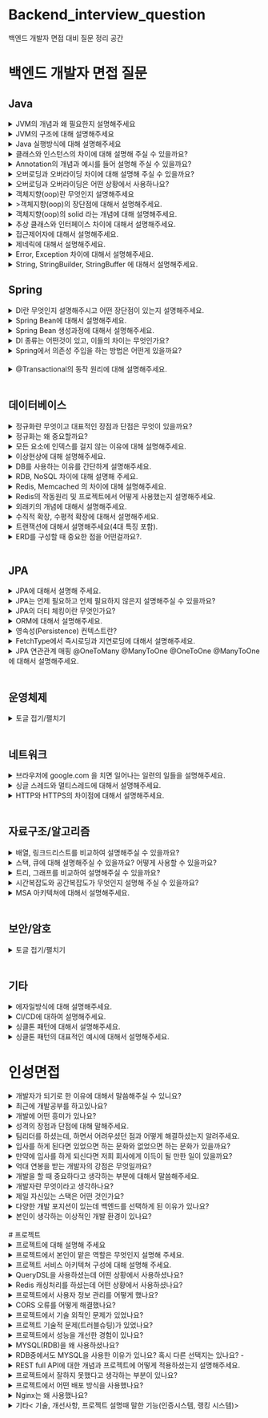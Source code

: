 # Backend_interview_question
백엔드 개발자 면접 대비 질문 정리 공간

# 백엔드 개발자 면접 질문

## Java
<details>
<summary>JVM의 개념과 왜 필요한지 설명해주세요</summary>
<div markdown="1">

<p>자바 가상 머신(Java Virtual Machine)을 줄여 부르는 JVM의 역할은 바이트 코드로 컴파일된 자바 애플리케이션을 클래스 로더를 통해 읽어 자바 API와 함께 실행하는 것입니다.</p>
<p>JVM을 사용함으로 개발자가 작성하는 java 파일을 다양한 환경에서 실행할 수 있습니다.</p>
<p>다른 환경에서 만들어진 바이트 코드를 해당 OS의 JVM이 알맞게 기계어로 바꿔서 읽기 때문입니다.</p>
<p>즉, 모든 환경에서 사용할 수 있게 호환성을 위해 JVM이 필요합니다.</p>

</div>
</details>

<details>
<summary>JVM의 구조에 대해 설명해주세요</summary>
<div markdown="1">
<p>JVM의 구조는 클래스 로더(Class Loader), 실행 엔진(Execution engine), 실행 데이터 영역(Runtime Data Area) 등으로 이루어져 있습니다.</p>
<ul>  
<li>클래스 로더(Class Loader) : JVM 내로 바이트 코드(.class)를 로드하고, 링크를 통해 배치하는 작업을 합니다.</li>
<li>실행 엔진(Execution engine) : 클래스 로더에 의해 실행 데이터 영역에 배치된 바이트 코드(.class)를 실행하는 역할을 합니다.</li>
<li>실행 데이터 영역(Runtime Data Area) : JVM의 메모리 영역으로 Method영역, Heap 영역, Stack 영역, 네이티브 메소드 스택 영역(Native Method Library)으로 구성되어 있습니다.</li>
<ul>  
<li>Method영역 : 클래스의 멘버 변수, 메소드 정보, Type 정보, static, final 변수 등이 생성됩니다.</li>
<li>Heap 영역 : 사용자가 관리하는 인스턴스가 생성되는 공간으로 객체를 동적으로 생성하면 인스턴스가 Heap 영역의 메모리에 할당되어 사용됩니다.</li>
<li>Stack 영역 : 프로그램 실행 중 발생하는 메소드 호출과 복귀에 대한 정보를 저장합니다.</li>
<li>네이티브 메소드 스택 영역(Native Method Library) : Java 이외의 C언어와 같은 다른 언어가 필요한 경우, JNI 기술을 통해서 네이티브 메소드들이 바이트 코드로 변환되면서 사용되는 영역입니다.</li>
<li>PC Register : 스레드가 시작될 때 생성되며 현재 수행 중인 JVM 명령의 주소를 갖고 있습니다.</li>
</div>
</details>

<details>
<summary>Java 실행방식에 대해 설명해주세요</summary>
<div markdown="1">
<p>개발자가 .java로 되어있는 파일을 만들어 코드를 작성합니다. 그 파일에 작성한 코드가 자바 소스 코드가 됩니다.</p>
<p>인텔리제이같은 툴을 쓴다면 Build를 사용하여 소스파일을 컴파일합니다.</p>
<p>자바 컴파일러(javac)가 작성한 자바 소스 코드(.java)를 읽어 바이트 코드(.class)로 컴파일을 하는 것을 말합니다.</p>
<p>컴파일된 해당 바이트 코드(.class)는 JVM의 클래스 로더가 전달받습니다.</p>
 
<p>클래스 로더는 동적 로딩을 통해 필요한 클래스들을 로딩 및 링크하여 JVM내로 로드합니다.</p>
<p>JVM 내에 있는 실행 엔진(Execution engine)에 의해 기계어로 해석되어 실행 데이터 지역(Runtime Data Areas)에 배치됩니다.</p>
<p>java가 설치된 os라면 기계어로 해석된 파일을 실행할 수 있게됩니다.</p>
</div>
</details>

<details>
<summary>클래스와 인스턴스의 차이에 대해 설명해 주실 수 있을까요?</summary>
<div markdown="1">
<p>클래스는 객체가 어떤 속성을 갖는지 어떤 모양을 갖는지 미리 틀로 정해 놓는 설계도입니다.</p>
<p>인스턴스는 그 설계도를 통해 만들어진 객체를 말합니다.</p>
<p>클래스 안에서 인스턴스는 필드와 메소드만 바꿔서 다양하게 만들어 줄 수 있습니다.</p>
<p>이렇게 클래스 안에서 메소드를 실행시키는 객체를 만드는 행위를 인스턴스화라고 합니다.</p>
</div>
</details>

<details>
<summary>Annotation의 개념과 예시를 들어 설명해 주실 수 있을까요? </summary>
<div markdown="1">
<p>Annotation은 클래스와 메서드에 추가하여 각각 다양한 기능을 부여하는 역할을 합니다.</p>
<p>스프링의 mvc패턴을 구현할 때 대표적인 Annotation인 @Repository @Controller @Service 가 있습니다.</p>
<p>스프링에서 각각 클래스에 Repository, Controller, Service 역할을 명시해줍니다.</p>  
</div>
</details>
  
<details>
<summary>오버로딩과 오버라이딩 차이에 대해 설명해 주실 수 있을까요? </summary>
<div markdown="1">
<p>Override는 상속과 관련된 개념으로 부모 클래스의 메소드를 재 정의합니다.</p>
<p>Overload는 이름이 비슷하지만 상속과는 관련 없는 내용입니다.</p>
<p>Overload는 같은 메소드라도 매개변수만 다르면 정의하고 사용할 수 있는 개념입니다.</p>
<p>Overload는 같은 이름의 메소드를 여러 개 정의하고, 매개변수의 유형과 개수를 다르게 하여 다양한 유형의 호출에 응답할 수 있도록 하는 방식입니다.</p>
</div>
</details> 

<details>
<summary>오버로딩과 오버라이딩은 어떤 상황에서 사용하나요? </summary>
<div markdown="1">

<p>오버로딩은 동일한 기능을 하는 메소드를 하나의 이름으로 처리하는 것인데 예시로 println이 있습니다.</p>
<p>println은 int를 출력하든 char를 출력하든 모두 동일한 기능을 제공합니다.</p>
<p>만일 println이 오버로딩 기능이 없다면 타입에 따른 호출명을 다르게 해야합니다.</p>
<p>오버로딩이 있기 때문에 같은 기능을 하는 메서드를 하나의 이름인 println으로 사용할 수 있는 것입니다.</p>
<br>
<p>자식 클래스가 부모 클래스의 메소드를 상속 받아도 다른 기능을 사용하고자 하는 경우가 생길 수 있습니다.</p>
<p>그럴 때 오버라이딩을 사용합니다.</p>


</div>
</details> 
 
<details>
<summary>객체지향(oop)란 무엇인지 설명해주세요</summary>
<div markdown="1">
<p>필요한 데이터를 추상화시켜 상태와 행위를 가진 객체를 만들고 객체들 간의 유기적인 상호작용을 통해 로직을 구성하는 프로그래밍 방법입니다.</p>
<p> 쉽게 정의하면 객체지향은 의존성 관리라고 말할 수 있습니다.</p>
<p> 객체지향으로 의존성을 관리함으로써 변경 영향을 최소화하고 객체마다 독립적인 개발이 가능해집니다.</p>
<p>객체 지향에는 4가지 특징이 있습니다.</p>
<ul>
<li> 캡슐화 : 데이터와 코드의 형태를 외부로부터 알 수 없게 하고, 데이터의 구조와 역할, 기능을 하나의 캡슐 형태로 만드는 방법입니다.</li>
<p>흔히 정보 은닉이라 많이 불리는데 캡슐화 방법에는 접근 제어자 private가 있습니다.</p>
<li> 추상화 : 클래스들의 공통적인 특성(변수, 메소드)들을 묶어 표현합니다.
<p>공통적인 특성이기 때문에 각각의 클래스를 확실히 구분할 수 없기에 추상화입니다.</p>
<li> 상속화 : 부모 클래스에 정의된 변수 및 메서드를 자식 클래스에서 상속받아 사용합니다.</li>
<li> 다형화 : 다양한 형태로 표현이 가능한 구조를 말합니다.</li>
<p>메시지에 의해 객체가 연산을 수행하게 될 때, 하나의 메시지에 대해 각 객체가 가지고 있는 고유한 방법으로 응답할 수 있는 방법이다.</p>
<p>다형화 지원 방법에는 오버로딩(Overloading)과 오버라이딩(Overriding)이 있습니다.</p>
</div>
</details>  

<details>
<summary>>객체지향(oop)의 장단점에 대해서 설명해주세요.</summary>
<div markdown="1">

</div>
</details>   

<details>
<summary>객체지향(oop)의 solid 라는 개념에 대해 설명해주세요.</summary>
<div markdown="1">

</div>
</details>   

<details>
<summary>추상 클래스와 인터페이스 차이에 대해서 설명해주세요.</summary>
<div markdown="1">

</div>
</details>    

<details>
<summary>접근제어자에 대해서 설명해주세요.</summary>
<div markdown="1">
<p>접근 제어자는 클래스, 멤버변수, 메서드, 생성자 등에 대한 접근을 제한하는 역할을 합니다.</p>
<p>접근 제어자는 public, protected, default, private가 있습니다.</p>
<p>private는 해당 클래스에서만 접근이 가능하고, default는 해당 패키지까지, protected는 상속한 클래스까지 접근이 가능합니다.</p>
<p>public는 전체 영역에서 접근이 가능합니다.</p>
</div>
</details>

<details>
<summary>제네릭에 대해서 설명해주세요.</summary>
<div markdown="1">
<p>어떤 값이 하나의 참조 자료형이 아닌 여러 참조 자료형을 사용할 수 있도록 프로그래밍하는 것을 제네릭 프로그래밍이라고 합니다.</p>
<p>클래스 내부에서 지정하는 것이 아닌 외부에서 사용자에 의해 지정되는 것을 의미합니다.</p>
<p>특정 타입을 미리 지정해주는 것이 아닌 필요에 의해 지정할 수 있도록 하는 일반 타입입니다.</p>
<p>저희가 대표적으로 썼던 것이 컨트롤러 클래스에 "<T>" 를 쓰면 타입을 필요에 의해 지정하는 것을 말합니다.</p>
</div>
</details>

<details>
<summary>Error, Exception 차이에 대해서 설명해주세요.</summary>
<div markdown="1">
<p>Error는 실행 중 일어날 수 있는 치명적 오류를 말합니다.</p>
<p>컴파일 시점에 체크할 수 없고, 오류가 발생하면 프로그램은 비정상 종료되며 개발자가 예측 불가능한 UncheckedException에 속합니다.</p>
<p>반면, Exception은 Error보다 비교적 경미한 오류이며, 개발자가 구현한 로직에서 발생한 실수나 사용자의 영향에 의해 발생합니다.</p>
<p>Exception은 개발자가 예외처리 등으로 미리 예측하여 방지할 수 있습니다.</p>
</div>
</details>

<details>
<summary>String, StringBuilder, StringBuffer 에 대해서 설명해주세요.</summary>
<div markdown="1">

안녕

</div>
</details>

## Spring
<details>
<summary>DI란 무엇인지 설명해주시고 어떤 장단점이 있는지 설명해주세요.</summary>
<div markdown="1">
<p>DI는 클래스 간에 의존성을 클래스 외부에서 주입하는 것을 말합니다.</p>
<p>DI는 단일 적인 클래스 들 간에 결합이 되어있으면 변경 사항에 서로 영향을 많이 받는데 이런 문제점을 방지하기 위해 사용하는 개념입니다.</p>
<p>DI를 사용함으로 클래스 레벨에서는 의존관계가 고정되지 않도록 하고 런타임 시에 관계를 동적으로 주입하도록 해줍니다.</p>
</div>
</details>

<details>
<summary>Spring Bean에 대해서 설명해주세요.</summary>
<div markdown="1">
<p>Spring Bean은 스프링 컨테이너에 의해 관리되는 자바 객체를 의미합니다.</p>
<p>우리가 new 연산자로 어떤 객체를 생성했을 때 그 객체가 빈이 되는 것은 아닙니다.</p>
<p>빈이 되는 객체는 ApplicationContext.getBean()으로 얻어질 수 있는 객체입니다.</p>
<p>즉, Spring에서의 빈은 ApplicationContext가 알고있는 객체, 즉 ApplicationContext가 만들어서 그 안에 담고있는 객체를 의미합니다.</p>
<p>Spring에서는 Spring Bean을 얻기 위해  ApplicationContext.getBean() 와 같은 메소드를 사용하여 Spring 에서 직접 자바 객체를 얻어서 사욯합니다.</p>
</div>
</details>

<details>
<summary>Spring Bean 생성과정에 대해서 설명해주세요.</summary>
<div markdown="1">
<p>Spring Bean은 객체 생성 -> 의존 설정 -> 초기화 -> 사용 -> 소멸 순서의 라이프 사이클을 가집니다.</p>
<p>@Component 어노테이션이 있으면 스프링 빈으로 자동 등록됩니다.</p>
<p>또한, @Component를 포함하는 @Controller, @Service, @Repository 어노테이션도 스프링 빈으로 자동 등록됩니다.</p>
<p>생성자에 @Autowired가 있으면 스프링이 연관된 객체를 스프링 컨테이너에 찾아서 넣어줍니다.</p>
<p>이렇게 객체 의존관계를 외부에서 넣어주는 것을 의존성 주입(DI)라 합니다.</p>
</div>
</details>

<details>
<summary>DI 종류는 어떤것이 있고, 이들의 차이는 무엇인가요?</summary>
<div markdown="1">

안녕

</div>
</details>
 
<details>
<summary>Spring에서 의존성 주입을 하는 방법은 어떤게 있을까요?</summary>
<div markdown="1">

안녕

</div>
</details> 
<br>

<details>
<summary> @Transactional의 동작 원리에 대해 설명해주세요.</summary>
<div markdown="1">
<p>@Transactional을 메소드 또는 클래스에 명시하면,</p>
<p>AOP를 통해 Target이 상속하고 있는 인터페이스 또는 Target 객체를 상속한 Proxy 객체가 생성되며,</p>
<p>Proxy 객체의 메소드를 호출하면 Target 메소드 전 후로 트랜잭션 처리를 수행합니다.</p>
</div>
</details> 
<br>

## 데이터베이스
<details>
<summary>정규화란 무엇이고 대표적인 장점과 단점은 무엇이 있을까요?</summary>
<div markdown="1">

<p>정규화는 일정한 규칙에 따라 테이블 간에 중복된 데이터를 허용하지 않는 것입니다.</p>
<p>DB를 정규화함으로써 데이터의 중복을 막을 수 있습니다.</p>
<p>데이터의 일관성과  DB의 저장 용량 또한 줄일 수 있는 효율성 및 확장성을 보장할 수 있습니다.</p>
<p>하지만 정규화를 하면 테이블 분해로 인해 많은 조인 연산이 발생하므로 응답 시간이 느려집니다.</p>

</div>
</details>
 
<details>
<summary>정규화는 왜 중요할까요?</summary>
<div markdown="1">

</div>
</details> 
 
 
<details>
<summary>모든 요소에 인덱스를 걸지 않는 이유에 대해 설명해주세요.</summary>
<div markdown="1">
<p>모든 요소에 인덱스를 걸면 데이터를 찾을 때는 빠를 수 있습니다.</p>
<p>하지만 다양한 단점이 있습니다.</p>
<p>데이터가 변경될 때마다 이 데이터를 갱신해야 합니다.</p>
<p>인덱싱 데이터도 별도로 관리해야 하므로 물리적 저장소와 메모리 사용량이 급증하게 됩니다.</p>
<p>특히 CRUD의 요소 중 R찾기를 제외하고 나머지 요소들의 성능이 극단적으로 저하됩니다.</p>  
</div>
</details> 
 
 
<details>
<summary>이상현상에 대해 설명해주세요.</summary>
<div markdown="1">


</div>
</details> 
 
<details>
<summary>DB를 사용하는 이유를 간단하게 설명해주세요.</summary>
<div markdown="1">
<p>개발자들은 DB가 존재하기 전에 파일 시스템을 이용하여 데이터를 관리했습니다.</p>
<p>파일 시스템에서는 데이터에 접근하는 방식이 응용 프로그램 내에 표현되므로</p>
<p>응용 프로그램과 데이터 간의 의존관계가 존재하게 되어 데이터의 구조, 접근 방법이 변경되면</p>
<p>기존의 프로그램과 데이터를 함께 변경해야 했습니다.</p>
<p>파일 단위로 저장할 때, 데이터 종속성 문제와 중복성, 데이터 무결성 등이 존재하기 때문에</p>
<p>파일과는 별개로 존재하기 위해 DB로 관리하기 시작했습니다.</p>
<p>DB를 사용함으로써 데이터 중복을 최소화할 수 있고 응용 프로그램과의 독립성을 보장할 수 있습니다.</p>
</div>
</details>
 
<details>
<summary>RDB, NoSQL 차이에 대해 설명해 주세요.</summary>
<div markdown="1">

RDB

<p>관계형 데이터베이스 RDB는 주로 SQL을 이용해 데이터를 조회하고 관리합니다.</p>
<p>행과 열로 나타내는 2차원 데이터로 표현하여 테이블 사이의 상호관련성을 가진 집합으로 구성됩니다.</p>
<p>테이블 사이의 관계는 외래키를 이용해 나타냅니다.</p>
<p>RDB는 초기에 테이블 사이의 의존성, 데이터 타입 등이 설계되므로 실제 작업 환경에서 변경이 어렵습니다.</p>
<p>RDB는 복잡한 쿼리와 JOIN 연산이 가능하다.</p>
<p>RDB는 다양한 집계 및 통계를 분석하는 데이터의 무결성과 일관성이 중요한 트랜잭션 업무에 적합합니다.</p>


NOSQL

<p>관계형이 아닌 데이터 모델을 총칭합니다.</p>
<p>NOSQL은 초기에 테이블 사이에 명시된 제약이나 규칙이 없으며 다양한 방식으로 데이터를 표현합니다.</p>
<p>즉, 행과 열로만 나타내는 RDB와 달리 도큐먼트 형태, 그래프 형태, 키-값 형태 등 유연하게 표현할 수 있습니다.</p>
<p>NoSQL은 구조화된 쿼리 언어가 없는 경우도 많고, 일반적으로 Join이 없다.</p>
<p>NOSQL은 자주 변경되는 데이터를 저장하거나 다양한 유형의 데이터를 처리하는데 적합합니다.</p>
</div>
</details>   
 
<details>
<summary>Redis, Memcached 의 차이에 대해 설명해주세요.</summary>
<div markdown="1">
<p>Redis, Memcached는 둘다 In-Memory 형태의 NoSQL입니다.</p>
<p>Redis, Memcached의 차이를 비교하면 Redis가 더 많은 기능을 제공하므로 Redis의 추가적인 기능으로 설명할 수 있습니다.</p>
<p>Memcached가 별도의 데이터 타입 없이 문자열만 저장한다면, Redis는 String, Hash, List 등 다양한 자료 구조를 제공합니다.</p>
<p>Redis에서 다양한 데이터형의 도움을 받을 수 있는 반면, 동일한 기능을 Memcached로 하려면 앱에서 직접 개발해야 하는 경우가 발생합니다.</p>
<br>
<p>둘의 가장 큰 차이는 데이터를 저장할 수 있는지의 여부입니다.</p>
<p>Redis는 RDB 기반으로 데이터를 저장할 수 있는 기능이 있는 반면, Memcached는 들고 있는 데이터를 저장할 수 있는 기능이 없습니다.</p>
<p>Memcached는 캐시로서의 기능을 수핼할 수 밖에 없는 반면, Redis는 캐시로도 쓰일 수 있고, 데이터 저장소로도 쓰일 수 있습니다.</p>
<p>프로젝트에서 데이터를 RDB 기반으로 관리하고 있다면, Redis만 써야합니다.</p>
</div>
</details>   

<details>
<summary>Redis의 작동원리 및 프로젝트에서 어떻게 사용했는지 설명해주세요.</summary>
<div markdown="1">


</div>
</details>    

<details>
<summary>외래키의 개념에 대해서 설명해주세요.</summary>
<div markdown="1">


</div>
</details>

<details>
<summary>수직적 확장, 수평적 확장에 대해서 설명해주세요.</summary>
<div markdown="1">


</div>
</details>
 
<details>
<summary>트랜잭션에 대해서 설명해주세요(4대 특징 포함).</summary>
<div markdown="1">
<p>트랜잭션은 DB에서 하나의 논리적 기능을 수행하기 위한 작업의 단위를 말합니다.</p>
<p>이 작업 단위는 DB에 접근하는 방법이 쿼리이므로, 여러 개의 쿼리들을 하나로 묶는 단위입니다.</p>
<p>트랜잭선의 특징 중 원자성은 하나의 트랜잭션이 더 이상 작게 쪼갤 수 없는 최소한의 업무 단위를 말합니다.</p>
<p>트랜잭션이 DB에 모두 반영되던지 아니면 전혀 반영되지 않는 상태를 보장해야 하는 특징입니다.</p>
<p>일관성은 트랜잭션이 완료된 결과값이 일관적인 DB 상태를 유지하는 것을 말합니다.</p>
<p>고립성은 하나의 트랜잭션 수행시 다른 트랜잭션의 작업이 끼어들지 못하도록 보장하는 것을 말합니다.</p>
<p>지속성은 트랜잭션이 정상적으로 종료된 다음에는 영구적으로 데이터베이스에 작업의 결과가 저장되어야 하는 것을 말합니다.</p>
</div>
</details> 
 
<details>
<summary>ERD를 구성할 때 중요한 점을 어떤걸까요?.</summary>
<div markdown="1">


</div>
</details>  
<br>

## JPA
<details>
<summary>JPA에 대해서 설명해 주세요.</summary>
<div markdown="1">
<p>JPA는 JAVA에서 ORM(Object-Relational Mapping) 기술 표준으로 사용되는 인터페이스입니다.</p>
<p>실제적으로 구현된것이 아닌 구현된 클래스와 매핑을 해주기 위해 사용되는 프레임워크입니다.</p>
<p>JPA를 사용하지 않는다면 DB의 데이터 CRUD를 하나하나 쿼리를 작성해서 코딩해야 합니다.</p>
<p>JPA를 사용함으로 각각의 해당 CRUD에 맞는 쿼리를 다시 작성할 필요가 없어 필드가 추가되거나 수정할 때 유지 보수와 생산성을 높일 수 있습니다.</p>
</div>
</details>
 
<details>
<summary>JPA는 언제 필요하고 언제 필요하지 않은지 설명해주실 수 있을까요?</summary>
<div markdown="1">

JPA를 사용하지 않는다면 DB의 데이터 CRUD를 하나하나 쿼리를 작성해서 코딩해야 합니다.
JPA를 사용함으로 각각의 해당 CRUD에 맞는 쿼리를 다시 작성할 필요가 없어 필드가 추가되거나 수정할 때 유지 보수와 생산성을 높일 수 있습니다.
하지만 데이터 통계처리나 복잡한 조회가 필요한 상황에는 JPA보다는 SQL을 사용하는 것이 적합합니다.
JPA는 만들 수는 있지만 쿼리문 자체가 복잡해지고 구현이 어려우며 만들었다 해도 오타율이 높기 때문에 위와 같은 상황에는 필요하지 않습니다.

</div>
</details> 

<details>
<summary>JPA의 더티 체킹이란 무엇인가요?</summary>
<div markdown="1">
<p>더티 체킹이란 상태 변경 검사라는 의미로 트랜잭션 안에서 엔티티의 변경이 일어나면 변경 내용을 자동으로 DB에 반영하는 JPA의 특징입니다.</p>
</div>
</details> 

<details>
<summary>ORM에 대해서 설명해주세요.</summary>
<div markdown="1">
<p>ORM이란 객체-관계 매핑이란 뜻으로 객체와 관계형 DB의 데이터를 자동으로 매핑해주는 것을 말합니다.</p>
<p>객체 지향 프로그래밍은 객체를 구현한 클래스로 관게형 DB는 테이블로 매핑을 하는데 애초에 서로의 호환성을 두고 만들어진 것이 아니기 때문에 불일치가 발생합니다.</p>
<p>이 부분을 ORM을 통해 객체 간의 관계를 바탕으로 SQL문을 자동으로 생성하혀 불일치를 해결합니다.</p>
<p>따라서 ORM을 이용하면 따로 SQL문을 짤 필요없이 객체를 통해 간접적으로 DB를 조작할 수 있게 됩니다.</p>
<p>JAVA를 기반으로 프로그래밍할 때 쓰는 ORM 프레임워크가 바로 JPA입니다.</p>
</div>
</details> 

<details>
<summary>영속성(Persistence) 컨텍스트란?</summary>
<div markdown="1">
<p>영속성 컨텍스트는 엔티티를 영구 저장하는 환경을 의미합니다.</p>
<p>애플리케이션과 DB 사이에서 객체를 보관하는 가상의 DB 같은 역할을 합니다.</p>
<p>엔티티 매니저를 통해 엔티티를 저장하거나 조회하면 엔티티 매니저는 영속성 컨텍스트에 엔티티를 보관하고 관리합니다.</p>
--추후 특징 추가
</div>
</details> 
 
 <details>
<summary>FetchType에서 즉시로딩과 지연로딩에 대해서 설명해주세요.</summary>
<div markdown="1">
<p>JPA에서</p>
<p>연관관계를 조회할 때 참조하는 객체들의 조회 시점을 선택하는 방법이 있다.</p>
<p>첫번째가 즉시로딩이다.(EAGER)사전적 의미인 열렬한</p>
<p>해당 엔티티를 조회하면 연관관계에 있는 엔티티도 함께 조회한다.</p>
<p>두번째가 지연로딩이다.(LAZY)사전적 의미인 개을러서</p>
<p>해당 엔티티만 조회해오고 연관관계에 있는 나머지 데이터는 조회를 미룬다.</p>
<p>즉시로딩은 항상 외부 조인(OUTER JOIN)을 사용한다.</p>
<p>특정 엔티티를 조회할 때 연관된 모든 엔티티를 같이 로딩하는 것을 즉시 로딩이라고 한다.</p>
<p>즉시 로딩은 연관된 엔티티를 모두 가져온다는 장점이 있다.</p>
<p>실무에서 엔티티 간의 관계가 복잡해질수록 조인으로 인한 성능 저하를 피할 수 없고 JPQL에서 N + 1 문제를 일으킨다.</p>
<p>'즉시 로딩'은 불필요한 조인까지 포함해 처리하는 경우가 많기 때문에 '지연 로딩'의 사용을 권장하고 있다.</p>
<p>----지연 로딩을 기본으로 사용하고 상황에 맞게 사용해야 한다.</p>
</div>
</details>

<details>
<summary>JPA 연관관계 매핑 @OneToMany @ManyToOne @OneToOne @ManyToOne에 대해서 설명해주세요.</summary>
<div markdown="1">

FetchType.LAZY

</div>
</details> 
 
<br>

## 운영체제
<details>
<summary>토글 접기/펼치기</summary>
<div markdown="1">

안녕

</div>
</details>

<br>

## 네트워크
<details>
<summary> 브라우저에 google.com 을 치면 일어나는 일련의 일들을 설명해주세요. </summary>
<div markdown="1">

<p>처음에 www.google.com을 브라우저 주소창에 입력하면,</p>
<ui>
<li>우리가 쓰는 브라우저가 URL을 Parsing(주소 해석)해서 HTTP Request Message를 만들고 os에 전송 요청을 합니다. </li>
<p>이 때, 우리의 컴퓨터는 도메인 이름을 이해하지 못하기 떄문에 Domain으로 요청이 아닌 DNS를 통해 ip 주소를 찾습니다.</p>
<li>브라우저는 캐싱된 DNS 기록을 체크합니다.</li>
<p>요청한 URL이 캐시에 없으면, ISP(nternet Service Provider)의 DNS 서버에서 다른 DNS 서버를 DNS Query를 통해 검색하여 IP 주소를 찾습니다.</p>
<li>ip 주소를 찾으면 브라우저가 서버와 TCP connection을 한다.</li>
<p>TCP/IP three-way handshake라는 프로세스를 통해서 클라이언트와 서버간 connection이 이뤄지게 되는 것입니다.</p>
<li>이제 Browser가 웹서버에 HTTP 요청을 합니다.</li>
<li>서버는 가지고 있는 웹서버에서 브라우저로부터 온 요청을 읽고 response를 생성합니다.</li>
<li>서버는 요청받은 웹페이지, 상태코드, 쿠키 등이 포함되어 있는 HTTP Response를 보냅니다.</li>
<li>브라우저가 HTML content를 보여주면 www.google.com 웹페이지를 보여주는 것입니다.</li>

</div>
</details>

<details>
<summary>싱글 스레드와 멀티스레드에 대해서 설명해주세요.</summary>
<div markdown="1">
<p>우리가 프로그램을 실행하는 상태를 프로세스라고 합니다.</p>
<p>스레드는 그 프로세스 내에서 실제로 작업을 수행하는 주체를 의미합니다.</p>
<p>프로세스에서 한 개의 작업만 한다면 싱글 스레드이고, 한 개 이상의 작업을 한다면 멀티 스레드라고 합니다.</p>
<p>예를 들면 크롬을 열어 게임만 다운로드 받고있으면 싱글 스레드입니다.</p>
<p>그러다 검색도 하고 영상도 본다면 멀티 스레드인 것입니다.</p>
</div>
</details>

<details>
<summary>HTTP와 HTTPS의 차이점에 대해서 설명해주세요.</summary>
<div markdown="1">
<p>HTTP와 HTTPS의 차이점은 SSL 인증서입니다.</p>
<p>기존 HTTP는 서버에서 브라우저로 전송되는 정보가 암호화되지 않는 문제가 있습니다.</p>
<p>즉, 데이터가 중간에 쉽게 도난당할 수 있습니다.</p>
<p>HTTPS는 SSL 인증서를 통해 통신을 암호화해 HTTP의 보안 문제를 해결한 프로토콜입니다.</p>
</div>
</details>

<br>

## 자료구조/알고리즘
<details>
<summary> 배열, 링크드리스트를 비교하여 설명해주실 수 있을까요? </summary>
<div markdown="1">
<p>모두 데이터를 나열하는 두 자료구조 배열과 링크드리스트는 3가지의 차이점을 설명할 수 있습니다.</p>
<ul>
<li>1. 크기의 차이가 있습니다.</li>
<p>배열은 선언할 때 크기를 고정하고, 링크드리스트는 데이터를 삽입할 때마다 크기를 증가 시킵니다.</p>
<li>2. 주소의 차이가 있습니다.</li>
<p>배열은 데이터에 주소를 들어온 순서별로 순차적으로 할당해주지만 링크드리스트는 주소를 랜덤으로 할당해줍니다.</p>
<p>배열은 순차적으로 할당한 만큼 인덱스만 안다면 접근이 가능해 속도가 빠릅니다. 그에 비해 링크드리스트는 주소가 랜덤이라 하나하나 위치를 따라가서 접근해야 하므로 속도가 느립니다.</p>
<li>3. 삽입, 삭제 방법 차이가 있습니다.</li>
<p>배열은 삽입 시, 기존의 데이터들의 위치를 뒤로 이동 시키고 삭제 시, 기존의 데이터들의 위치를 삭제 한만큼 앞으로 이동시킵니다.</p>
<p>링크드리스트는 삽입 시, 리스트에 연결되어 있는 위치에 접근한 후 리스트 추가, 삭제 시 리스트에 연결되어 있는 위치에 접근하여 삭제 후 기존의 리스트들을 연결합니다.</p>
<p>배열은 정적인 자료구조이므로 검색기능에는 유용하나 수정, 삭제가 많은 기능에는 적절하지 않습니다.</p>
<p>링큰드리스트는 동적인 자료구조이므로 검색 속도가 느려 검색기능에는 적절하지 않으나 수정,삭제 등 갱신을 해야하는 기능에는 유욯합니다.</p>
</div>
</details>
 
<details>
<summary>스택, 큐에 대해 설명해주실 수 있을까요? 어떻게 사용할 수 있을까요? </summary>
<div markdown="1">
<p>스택은 (LIFO) Last in first out 형태로 데이터를 저장하는 구조입니다.</p>
<p>가장 마지막에 들어온 데이터가 가장 먼저 나가고 가장 먼저 들어온 데이터가 가장 마지막에 나가는 구조입니다.</p>
<p>스택 활용 예시로는  1. 웹 브라우저 뒤로 가기를 하면 가장 나중에 열린 페이지부터 뒤로 가기 실행이 되는 스택 구조 2. 문서 작업에서 ctrl + z</p>
<br/>
<p>큐는 (FIFO) First in first out 형태로 데이터를 저장하는 구조입니다.</p>
<p>줄을 서서 기다리는 것을 의미하며 선입선출로 가장 먼저 들어온 데이터가 나가고 가장 마지막에 들어온 데이터가 마지막에 나가는 구조입니다.</p>
<p>예를 들자면 마치 뚫려있는 프링글스 통에 맨 밑에 과자가 먼저 빠져나가는 것입니다.</p>
<p>큐 활용 예시로는 프린트 출력이 있는데 가장 먼저 인쇄를 눌러 대기열에 오른 프린트가 먼저 출력</p>
</div>
</details>

<details>
<summary>트리, 그래프를 비교하여 설명해주실 수 있을까요? </summary>
<div markdown="1">
<p>트리는 그래프의 한 종류인 비순환 그래프에 해당되는 자료구조입니다.</p> 
<p>최상단에 하나의 루트 노드를 가지고 있고, 루트 노드에서부터 반드시 1개의 경로만을 가지고 밑에 노드로 연결되는 구조입니다.</p>
<p>1개의 경로만으로 연결되기에 트리는 사이클이 존재하지 않는 방향 그래프입니다.</p>
<p>이처럼 1개의 부모 노드만을 가지는 트리를 계층 모델이라고 부릅니다.</p>
<p>트리의 대표적인 예시로는 컴퓨터의 Dirctory 구조가 있습니다.</p>
<br/>
<p>그래프는 노드와 엣지로 이루어진 자료 구조로 방향,순환에 따라 종류를 나눌 수 있습니다.</p>
<p>그래프는 루트 노드가 없고, 노드 사이에 2개 이상의 경로가 존재할 수 있어 네트워크 모델이라고 부릅니다.</p>
<p>루트나 부모-자식 개념이 없이 연결된 그래프의 예시로는 지하철 노선도가 있습니다.</p>
</div>
</details>
 
<details>
<summary>시간복잡도와 공간복잡도가 무엇인지 설명해 주실 수 있을까요?</summary>
<div markdown="1">
<p>시간복잡도는 알고리즘이 문제를 해결하는데 걸리는 시간을 의미합니다.</p>
<p>공간복잡도는 알고리즘이 문제를 해결하는데 얼마나 많은 공간 즉 메모리를 차지 하는 지를 의미합니다.</p>
<p>프로그램에는 데이터의 양을 효율적으로 처리할 알고리즘이 필요합니다.</p>
<p>효율적인 알고리즘을 평가할 때 복잡도라는 개념이 나온건데 복잡도가 낮을수록 좋은 알고리즘이라고 합니다.</p>
</div>
</details>

<details>
<summary>MSA 아키텍쳐에 대해서 설명해주세요.</summary>
<div markdown="1">

안녕

</div>
</details>

<br>

## 보안/암호
<details>
<summary>토글 접기/펼치기</summary>
<div markdown="1">

안녕

</div>
</details>

<br>

## 기타
<details>
<summary>에자일방식에 대해 설명해주세요.</summary>
<div markdown="1">
<p>에자일방식이란</p>
<p>작업 계획을 짧은 단위로 세우고 시제품을 만들어 나가는 사이클을 반복함으로써 고객의 요구 변화에 유연하고도 신속하게 대응하는 개발 방법론을 말합니다.</p>
<br>
<p>에자일 방식의 반대는 전통적 개발 방법론인 워터폴 방식이 있습니다.</p>
<p>장기적 관점에서 계획을 정교하게 세우고 사전에 단계별로 정해놓은 기준을 충족하지 않으면 다음으로 넘어가지 않는 특징이 있다.</p>
<p>워터폴 방식은 엄격한 심사를 중시하다 보니 시간과 비용의 낭비가 증가하게 된다.</p>
<p>기술이 빠르게 변하고 유저의 needs도 빠르게 변하는 지금 워터풀 방식으로 하기엔 시대착오적이다.</p>
</div>
</details>

<details>
<summary> CI/CD에 대하여 설명해주세요.</summary>
<div markdown="1">
<li>CI는 지속적 통합이라는 뜻으로</li>
<p>개발을 진행하면서 여러 명이 하나의 프로젝트에 수정을 진행해도 지속적으로 통합되면서 관리할 수 있음을 의미합니다.</p>
<p>예를 들어 Github 프로젝트에 여러 명이 코드를 업데이트하면 github action 같은 ci툴이 수정 사항을 병합합니다.</p>
<p>병합하면서 코드에 문제가 있는지 테스트까지 해주는 부분이 CI과정입니다.</p>
<br>
<li>CD는 지속적 배포 혹은 제공으로 CI의 연장선입니다.</li>
<p>CI의 결과물을 배포하는 작업을 자동화하는 것입니다.</p>
<p>예를 들어 Github actions같은 CI툴로 병합,테스트가 완료되어 Codedepoly같은 배포툴로 이동하면 해당 파일을 서버로 보내 배포를 합니다.</p>
</div>
</details>

<details>
<summary>싱클톤 패턴에 대해서 설명해주세요.</summary>
<div markdown="1">
<p>싱글톤 패턴은 단 하나의 인스턴스를 생성해 사용하는 디자인 패턴입니다.</p>
<p>즉, 생성자의 호출이 반복적으로 이루어져도 실제로 생성되는 객체는 최초 생성된 객체를 반환 해주는 것입니다.</p>
<p>인스턴스가 1개만 존재해야 한다는 것을 보장하고 싶은 경우와</p>
<p>동일한 인스턴스를 자주 생성해야 하는 경우에 주로 사용합니다.</p>
<p>이미 생성된 인스턴스를 활용함으로써 메모리 낭비를 방지할 수 있고 속도 측면에서도 장점이 있습니다.</p>
<p>또한 싱글톤으로 생성된 객체는 전역성을 띄기 때문에 다른 객체와 공유가 용이합니다.</p>
<p>하지만 만약 여러 클래스의 인스턴스에서 싱글톤 인스턴스의 데이터에 동시에 접근하게 된다면 동서성 문제가 생길 수 있습니다.</p>
</div>
</details>

<details>
<summary>싱클톤 패턴의 대표적인 예시에 대해서 설명해주세요.</summary>
<div markdown="1">
<p>싱글톤 패턴의 대표적인 예시는 Spring Bean 입니다.</p>
<p>스프링의 빈 등록 방식은 기본적으로 싱글톤 스코프이고, 스프링 컨테이너는 모든 빈들을 싱글톤으로 관리합니다.</p>
<p>스프링에서 bean 생성시 별다른 설정이 없으면 default로 싱글톤이 적용됩니다.</p>
<p>스프링은 컨테이너를 통해 직접 싱글톤 객체를 생성하고 관리하는데, </p>
<p>요청이 들어올 때마다 매번 객체를 생성하지 않고, 이미 만들어진 객체를 공유하기 때문에 효율적인 사용이 가능합니다.</p>
</div>
</details>

# 인성면접 
<details>
<summary>개발자가 되기로 한 이유에 대해서 말씀해주실 수 있니요?</summary>
<div markdown="1">

<p>개발자는 '이러면 더 좋을 텐데'라는 고민을 실현할 수 있는 직업입니다.</p>
<p>더 나은 것을 위한 고민을 정확한 논리 과정을 통해 구현하면 삶을 발전시킬 수 있습니다.</p>
<p>계속된 고민과 리팩토링을 통해 한 달 어쩌면 하루를 발전시킬 수 있는 이 직업은 저에게 너무 매력적입니다.</p>
<br>
<p>회사에서 일을 하는 것에 희열을 느끼고 재밌어하는 것은 쉽지 않다고 생각했습니다.</p>
<p>하지만 프로젝트를 하면서 협업을 통해 기획을 하고 어려운 문제들을 해결했을 때 희열과 즐거움은 그 생각을 바꿔놨습니다.</p>
<p>지금은 단순한 프로젝트였지만 다가올 현업에서 서비스를 발전시켰다는 희열이 이 직업을 기대하게 합니다.</p>
<p>개발자란 끊임없이 노력하고 성장하고, 실력이 무기고, 실력으로 인정받는 매력적인 직업인 것 같습니다.</p>
<p>현재 제가 공부하고 있는 자바로 어디까지 구현할 수 있는지 궁금한 저는 끊임없이 성장하는 개발자가 되고 싶습니다.</p>
</div>
</details>
 
<details>
<summary>최근에 개발공부를 하고있나요?</summary>
<div markdown="1">

<p>어떤 매개체</p>
<p>기획, </p>
<p>책보면서 저희가 했던 프로젝트랑 연계해서 공부하고 있다.</p>

</div>
</details> 
 
<details>
<summary>개발에 어떤 흥미가 있나요?</summary>
<div markdown="1">

<p>개발공부 내용</p>
<p>자바로 어디까지 할 수 있는지 궁금하다.</p>
<p>IOT도 생각해보고 true/false 값 줘서 만드는</p>

</div>
</details> 

<details>
<summary>성격의 장점과 단점에 대해 말해주세요.</summary>
<div markdown="1">

</div>
</details> 

<details>
<summary> 팀리더를 하셨는데, 하면서 어려우셨던 점과 어떻게 해결하셨는지 알려주세요.</summary>
<div markdown="1">

</div>
</details> 

<details>
<summary> 입사를 하게 된다면 있었으면 하는 문화와 없었으면 하는 문화가 있을까요?</summary>
<div markdown="1">
코드리뷰해주는 문화
선배들의 코드를 보거나
제 코드리뷰를 보거나 해서 제 부족한 부분이나 잘한 부분을 확인한 후 다음 코드에 적용하는 형태
</div>
</details>  

<details>
<summary> 만약에 입사를 하게 되신다면 저희 회사에게 이득이 될 만한 일이 있을까요?</summary>
<div markdown="1">

</div>
</details>  

<details>
<summary> 억대 연봉을 받는 개발자의 강점은 무엇일까요?</summary>
<div markdown="1">

</div>
</details>  

<details>
<summary> 개발을 할 때 중요하다고 생각하는 부분에 대해서 말씀해주세요.</summary>
<div markdown="1">

</div>
</details>  

<details>
<summary> 개발자란 무엇이라고 생각하나요?</summary>
<div markdown="1">

</div>
</details>  

<details>
<summary> 제일 자신있는 스택은 어떤 것인가요?</summary>
<div markdown="1">
<p>JAVA입니다.</p>
<p>최근까지 프로젝트에서 다뤘던 언어도 JAVA기반이고 JAVA 개발자가 되고 싶어 JAVA스터디도 진행했습니다.</p>
<p>스터디와 개인 공부를 했던 JAVA가 제일 자신있는 스택입니다.</p>
</div>
</details>  

<details>
<summary> 다양한 개발 포지션이 있는데 백엔드를 선택하게 된 이유가 있나요?</summary>
<div markdown="1">

</div>
</details>  

<details>
<summary> 본인이 생각하는 이상적인 개발 환경이 있나요?</summary>
<div markdown="1">

</div>
</details>  

<br> 
# 프로젝트
<details>
<summary>프로젝트에 대해 설명해 주세요</summary>
<div markdown="1">
<p>프로젝트 마운틴즈는 인증을 통해 등산을 추천해 주는 서비스입니다.</p>
<p>서비스 배포는 spring boot를 기반으로 CI/CD 환경으로 구성했습니다.</p>
<p>유저에게 각 산에 대한 정보를 제공해주고 카카오맵을 통해 산의 위치도 제공해줍니다.</p>
<p>유저가 해당 산의 위치에서 사진을 인증하면 인증포인트를 주어 뱃지를 주는 서비스도 제공하고 있습니다.</p>
<p>인증포인트를 통한 뱃지와 유저간의 랭킹 시스템같은 게임적인 요소를 제공하여 등산을 보다 즐겁게 이용할 수 있게 도와주는 서비스입니다.</p>
</div>
</details>
 
<details>
<summary>프로젝트에서 본인이 맡은 역할은 무엇인지 설명해 주세요.</summary>
<div markdown="1">

페이지별 설명/ 주요 기술들 설명 역할

</div>
</details>  

<details>
<summary>프로젝트 서비스 아키텍쳐 구성에 대해 설명해 주세요.</summary>
<div markdown="1">
<p>저희 프로젝트는 크게 domain 패키지와 grobal 패키지로 구성했습니다.</p>
<p>domain에는 view에서 보여지는 메인페이지, 상세페이지 등 각각의 페이지들로 구성되어 있습니다.</p>
<p>각 페이지 패키지 안에 페이지 기능을 구현하는데 필요한 controller, dto, service 파일이 구성되어 있습니다.</p>
<p>grobal에는 페이지 단위가 아닌 전역적으로 처리해야 할 예외처리나 보안에 필요한 security, jwt, 성능을 개선할 캐싱처리, querydsl로 구성되어 있습니다.</p>

<li>(추가)도메인 주도 개발(DDD) -커스텀해서 크게 도메인/글로벌로 나눴다.</li>
</div>
</details>   
 
<details>
<summary>QueryDSL을 사용하셨는데 어떤 상황에서 사용하셨나요?</summary>
<div markdown="1">

필터를 이용해 산을 검색하는 기능에 적용했습니다.
QueryDSL을 사용하면 동적으로 데이터 처리
문자열이 아닌 자바에 내장되어 있는 코드로  쿼리를 생성하여 더 쉽고 간결합니다.
형태도 SQL문과 비슷하여 가독성이 좋습니다.
왜 다른거로는 안썼죠?
기존에 JPA만을 가지고 구현을 하려했으나 
필터 기능이 복잡한 조건을 동적 처리하는 기능이다 보니
JPA로는 코드가 너무 길고 복잡해지는 문자가 생겼습니다.
문자열을 통해서 쿼리를 만들게 되면 작성한 문자열 쿼리 중 
띄어쓰기 혹은 알파벳의 오류가 있을 경우 이를 컴파일 타임에서 잡아주지 못한다.

</div>
</details>
 
<details>
<summary>Redis 캐싱처리를 하셨는데 어떤 상황에서 사용하셨나요?</summary>
<div markdown="1">

저희는 태그 조회할 때 Redis 캐싱처리를 적용했습니다.

저희가 미리 DB에 저장해 놓은 태그가 공통적이고 반복적으로 보여지게 될 정보입니다.

매번 DB에 접근하는 것을 redis라는 인메모리 방식의 캐시를 사용하면 

사용자의 처리 속도를 더 높여줄 수 있을것 같아서 적용했습니다.


Redis 원리
DB에 있는 정보를 가져오는 것이 아니라 인메모리 방식의 캐시에 있는 정보를 가져오는 것이다.
유저가 사용했던 정보들이 캐시에 들어있다.

캐싱 시간을 정해두고 그 시간 안에 사용했던 정보들을 금방 가져와서 쓰는 방식을 사용


</div>
</details>    

 <details>
<summary>프로젝트에서 사용자 정보 관리를 어떻게 했나요?</summary>
<div markdown="1">

사용자가 초기에 가입시 입력한 개인정보는 DB에서 관리하고 있습니다.
로그인시 해당 정보를 입력하면 JWT에서 엑세스 토큰을 주어 로그인을 허용합니다.
시간을 정해서 접근 시 리프레쉬 토큰을 주는 형태로 사용자를 관리했습니다.

</div>
</details>  
 
 <details>
<summary>CORS 오류를 어떻게 해결했나요?</summary>
<div markdown="1">

CORS는 교차출처 리소스 공유로 출처가 다른 자원들을 공유할 수 있도록 해주는 보안정책입니다.
예를 들어 프론트에서 실행 중인 웹이 백엔드의 자원에 접근할 수 있는 권한을 부여하도록 해주는 개념입니다.

저희도 처음 백과 프론트가 연결할 때 CORS 에러가 발생했습니다.
백8080 프론트3000 port가 다르니까 웹 브라우저 즉 크롬에서 서로 다른 port에서 접근을 하니까 막았던 것입니다.
백에서 

백이나 프론트 한쪽에서 해당 port를 허용해주고 에러가 해결됐습니다.
저희는 백에서 security를 이용해 cors를 허용해줬습니다.

</div>
</details>

<details>
<summary>프로젝트에서 기술 외적인 문제가 있었나요?</summary>
<div markdown="1">

프론트-디자이너 다툼 -> 백엔드가 해결 -> 일정조율/ 각자 포지션별 의견수렴 조율

</div>
</details>  
 
<details>
<summary>프로젝트 기술적 문제(트러블슈팅)가 있었나요?</summary>
<div markdown="1">

필터 기능을 구현하려 할때 기존에 JPA만을 가지고 구현을 하려했으나 복잡한 조건을 동적 처리하는 기능이다 보니
JPA로는 코드가 너무 길고 복잡해지는 문제가 생겼습니다.

<br>

EC2(Ubuntu)에서 default 메모리 설정으로 무중단 배포를 적용하니 신버전 배포 시 서버가 다운

EC2 인스턴스에서 확인해보니 인스턴스 상태가 faile 이어서 EC2콘솔에서 인스턴스 로그를 보니 memory kill이 떴습니다.
1G가 넘는 spring boot 파일을 두개를 실행시키다 보니 default 메모리 설정이 감당하지 못해 서버가 다운됐습니다.
swap 메모리 설정을 해줘서 신버전 업데이트때도 서버가 다운되지 않게 해결했습니다.
<li>(추가) swap메모리?</li>
<li>ci/cd란? - 어떤 툴들을 사용하셨나요? / 왜 사용했나요? / 대안은 없었나요?</li>
<li>어떤 방식을 쓰셨나요? 왜 사용했나요?</li>


</div>
</details>   
 
<details>
<summary>프로젝트에서 성능을 개선한 경험이 있나요?</summary>
<div markdown="1">
태그 조회할 때 redis 성능 개선 수치 대략적으로 설명
<li>(추가) redis 원리/개념</li>
<li>(추가) redis, 맴캐시 차이 -> 왜 redis를 썼는지 위주로</li>
<li>(추가) 캐싱의 개념</li>

</div>
</details>
 
<details>
<summary>MYSQL(RDB)을 왜 사용하셨나요?</summary>
<div markdown="1">
<br>
<p>저희가 사용한 MYSQL은 RDB입니다.</p>
<p>저희 프로젝트 같은 경우 다양한 산들과 유저들의 인증 데이터가 중복이 배제되어야 하고 엔티티 간에 관계를 정의해야합니다.</p>
<p>또한 복잡한 조건을 주어 검색을 하는 기능들이 있기에 SQL을 사용해 데이터를 가져와 줄 RDB인 MYSQL을 사용했습니다.</p>
</div>
</details>
 
<details>
<summary>RDB중에서도 MYSQL을 사용한 이유가 있나요? 혹시 다른 선택지는 있나요? -</summary>
<div markdown="1">
<p>MYSQL은 일단 다른 RDB에 비해 빠르고 안정적이며 사용하기 쉽다.</p>
<p>고사양을 요구하지 않으며 무료입니다.</p>
<p>웹환경에 맞게 설계되어 있기 때문에 웹 서비스를 구현하는 저희 프로젝트에서는 MYSQL을 선택했습니다.</p>
<br>
<p>다른 RDB로는  Maria DB, MS-SQL 등이 있습니다.</p>
<p>일단 처음 RDB구현에 MYSQL을 사용한 이유는</p>
<p>가장 대중적인 DB이다 보니 많은 유저 경험과 레퍼런스가 있어 처음 구현과 오류 해결에 더 유리하다 판단되어 사용하게 되었습니다.</p>
<p>추후 RDB구현에 좀 더 미래 지향적인 RDB를 사용한다면 Maria DB도 사용해 보려고합니다.</p>
<p>Maria DB도 MySQL을 포크한 서비스라서 어떻게 보면 많은 유저 경험과 레퍼런스가 있습니다.</p>
<p>또한 오픈소스이기 떄문에 기업에 인수된 MySQL보다 정책적인 면에서 더 안정적이고 업데이트가 활발할거 같습니다.</p>
<br>
</div>
</details>
 
<details>
<summary>REST full API에 대한 개념과 프로젝트에 어떻게 적용하셨는지 설명해주세요.</summary>
<div markdown="1">
<p>REST란 자원을 이름으로 구분하여 해당 자원의 정보를 주고 받는 모든 것을 의미합니다.</p>
<p>즉,HTTP URI를 통해 자원을 명시하고, HTTP Method(POST, GET, PUT, DELETE)를 통해 해당 자원에 대한 CRUD를 적용하는 것을 의미합니다.<p>
<p>REST API 설계 규칙은 세가지 정도를 설명드릴 수 있습니다.<p>
<li>첫번째는 URI는 정보의 자원을 표현해야 합니다.</li>
<p>자원을 표현할 때는 동사보다는 명사를 사용해야하고 소문자를 사용해야합니다.</p>
<li>두번쨰는 자원에 대한 행위는 HTTP 메서드로 사용해야 합니다.</li>
<p>단, URI에 HTTP메서드가 들어가면 안됩니다.</p>
<li>세번째는 URI에 행위에 대한 동사 표현이 들어가면 안됩니다.</li>
<p>CRUD 기능을 나타내는 것은 URI에 사용하지 않습니다.</p>
<p>RESTful API의 목적은 성능 향상에 있는 것이 아니라 이해도 및 호환성을 높이는 것입니다.</p>
<p>RESTful하지 못한 경우라면 CRUD 기능을 모두 POST로만 처리하는 API가 있습니다.</p>
</div>
</details>

<details>
<summary>프로젝트에서 잘하지 못했다고 생각하는 부분이 있나요?</summary>
<div markdown="1">

</div>
</details>

<details>
<summary>프로젝트에서 어떤 배포 방식을 사용했나요? </summary>
<div markdown="1">
<p>저희는 무중단 배포 방식 중에 블루/그린 배포 방식을 사용했습니다.</p>
<p>블루/그린 배포 방식은 블루가 구버전 그린이 신버전을 말합니다.</p>
<p>기존에 블루로 서비스를 배포하고 있을 때 수정사항이 생기면 신버전을 배포할 상황이 생깁니다.</p>
<p>신버전인 그린을 배포하려고하면 구버전으로 향하고 있던 포트를 신버전인 그린으로 포트 변경하는 방식입니다.</p>
<p>이 포트가 변경되는 다운타임은 일반 유저가 느끼지 못할 정도의 짧은 시간이라 사실상 다운타임이 없는 무중단 배포입니다.</p>
</div>
</details>
 
<details>
<summary>Nginx는 왜 사용했나요? </summary>
<div markdown="1">
<p>Nginx는 무중단 배포에 로드밸런싱과 프록시 처리를 하기 위해 사용했습니다.</p>
<p>일단 저희 서비스 사용자는 마운틴즈라는 도메인을 입력하고 접근합니다.</p>
<p>그 입력은 도메인과 연결된 Nginx 프록시 서버가 받습니다.</p>
<p>프록시 연결은 서버 내에 conf 파일에 설정을 해줍니다.</p>
<p>Nginx는 사용자가 입력한 HTTP(80,443) 요청이 들어오면 spring boot 설정한 포트 8081로 서버를 띄어줍니다.</p>
<p>이 부분이 프록시 처리입니다.</p>
<p>이제 코드를 수정해 신버전을 올릴때는 8082로 띄워주는데 신버전 배포 시 다운 타임 없이 들어온 요청을 8082로 돌려서 띄어주는 방식입니다.</p>
<p>여기서 8081로 가던 포트를 빼고 8082로 돌리는 부분이 로드밸런싱 역할입니다.</p>
</div>
</details>

  
<details>
<summary>기타< 기술, 개선사항, 프로젝트 설명때 말한 기능(인증시스템, 랭킹 시스템)></summary>
<div markdown="1">
<li>회원정보 관리 / JWT/Security</li>
<li>검색 기능</li>
</div>
</details>

